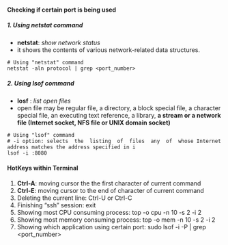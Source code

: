 #### Checking if certain port is being used
##### 1. Using netstat command
- **netstat**: *show network status*
- it shows the contents of various network-related data structures.

``` shell
# Using "netstat" command
netstat -aln protocol | grep <port_number>

```
##### 2. Using lsof command
- **losf** : *list open files*
- open file may be regular file, a directory, a block special file, a character special file, an executing text reference, a library, **a stream or a network file (Internet socket, NFS file or UNIX domain socket)**
``` shell
# Using "lsof" command
# -i option: selects  the  listing  of  files  any  of  whose Internet address matches the address specified in i
lsof -i :8080
```

#### HotKeys within Terminal
1. **Ctrl-A**: moving cursor the the first character of current command
2. **Ctrl-E**: moving cursor to the end of character of current command
3. Deleting the current line: Ctrl-U or Ctrl-C
4. Finishing “ssh” session: exit
5. Showing most CPU consuming process: top -o cpu -n 10 -s 2 -i 2
6. Showing most memory consuming process: top -o mem -n 10 -s 2 -i 2
7. Showing which application using certain port: sudo lsof -i -P | grep <port_number>
